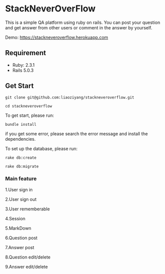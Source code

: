 # StackNeverOverFlow

This is a simple QA platform using ruby on rails. You can post your question and get answer from other users or comment in the answer by yourself.

Demo: https://stackneveroverflow.herokuapp.com

## Requirement

- Ruby: 2.3.1
- Rails 5.0.3

## Get Start

```
git clone git@github.com:liaoziyang/stackneveroverflow.git

cd stackneveroverflow
```

To get start, please run:
```
bundle install
```

if you get some error, please search the error message and install the dependencies.

To set up the database, please run:

```
rake db:create

rake db:migrate
```

### Main feature

1.User sign in

2.User sign out

3.User rememberable

4.Session

5.MarkDown

6.Question post

7.Answer post

8.Question edit/delete

9.Answer edit/delete
